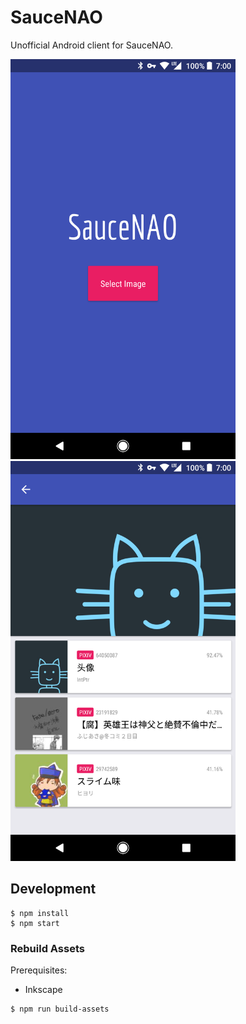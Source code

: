 # SauceNAO

Unofficial Android client for SauceNAO.

<img src="./screenshots/1.png" width="360" />
<img src="./screenshots/2.png" width="360" />

## Development

``` shell
$ npm install
$ npm start
```

### Rebuild Assets

Prerequisites:
- Inkscape

``` shell
$ npm run build-assets
```
